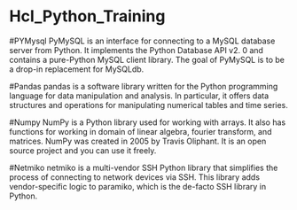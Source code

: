 # Hcl_Python_Training
#PYMysql
PyMySQL is an interface for connecting to a MySQL database server from Python. It implements the Python Database API v2. 0 
and contains a pure-Python MySQL client library. The goal of PyMySQL is to be a drop-in replacement for MySQLdb.

#Pandas
pandas is a software library written for the Python programming language for data manipulation and analysis.
In particular, it offers data structures and operations for manipulating numerical tables and time series.

#Numpy
NumPy is a Python library used for working with arrays. It also has functions for working in domain of linear algebra, fourier transform, and matrices.
NumPy was created in 2005 by Travis Oliphant. It is an open source project and you can use it freely.

#Netmiko
netmiko is a multi-vendor SSH Python library that simplifies the process of connecting to network devices via SSH. 
This library adds vendor-specific logic to paramiko, which is the de-facto SSH library in Python.
